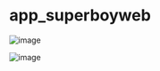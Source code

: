 # app_superboyweb

![image](https://github.com/user-attachments/assets/6d53377e-1637-4cce-846f-b916fde51b65)

![image](https://github.com/user-attachments/assets/d47c1060-f202-408d-9113-21b9ffa0f489)
